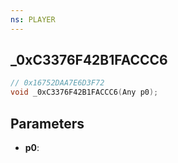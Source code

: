 ```yaml
---
ns: PLAYER
---
```

## _0xC3376F42B1FACCC6

```c
// 0x16752DAA7E6D3F72
void _0xC3376F42B1FACCC6(Any p0);
```

## Parameters
* **p0**:

